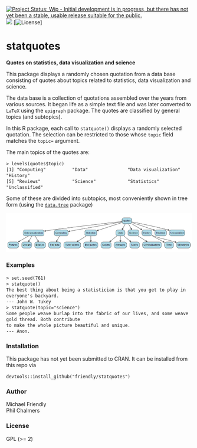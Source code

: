 [![Project Status: Wip - Initial development is in progress, but there has not yet been a stable, usable release suitable for the public.](http://www.repostatus.org/badges/0.1.0/wip.svg)](http://www.repostatus.org/#wip) [![](http://www.r-pkg.org/badges/version/statquotes)](http://www.r-pkg.org/pkg/statquotes) [![License](http://img.shields.io/badge/license-GPL%20%28%3E=%202%29-brightgreen.svg?style=flat)]

# statquotes 
**Quotes on statistics, data visualization and science**

This package displays a randomly chosen quotation from a data base consisting
of quotes about topics related to statistics, data visualization and science.

The data base is a collection of quotations assembled over the years from various
sources.  It began life as a simple text file and was later converted to
`LaTeX`  using the `epigraph` package. The quotes are classified by general topics (and subtopics).

In this R package, each call to `statquote()` displays a randomly selected quotation.
The selection can be restricted to those whose `topic` field matches the `topic=`
argument.

The main topics of the quotes are:

```{r}
> levels(quotes$topic)
[1] "Computing"          "Data"               "Data visualization" "History"           
[5] "Reviews"            "Science"            "Statistics"         "Unclassified"      
```

Some of these are divided into subtopics, most conveniently shown in tree form (using the [`data.tree`](https://cran.r-project.org/web/packages/data.tree/index.html) package)

<img src="qtree.png">

### Examples

```{r}
> set.seed(761)
> statquote()
The best thing about being a statistician is that you get to play in everyone's backyard. 
--- John W. Tukey 
> statquote(topic="science")
Some people weave burlap into the fabric of our lives, and some weave gold thread. Both contribute 
to make the whole picture beautiful and unique. 
--- Anon. 
```

### Installation

This package has not yet been submitted to CRAN.  It can be installed from this repo via

```
devtools::install_github("friendly/statquotes")
```

### Author

Michael Friendly  
Phil Chalmers  


### License

GPL (>= 2)
